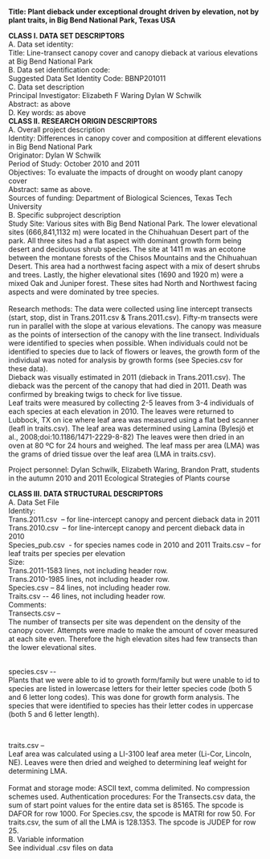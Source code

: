 <b>Title: Plant dieback under exceptional drought driven by elevation, not by plant traits, in Big Bend National Park, Texas USA</b><br>


<b>CLASS I. DATA SET DESCRIPTORS<br></b>
A. Data set identity:<br>
Title: Line-transect canopy cover and canopy dieback at various elevations at Big Bend National Park<br>
B. Data set identification code:<br>
Suggested Data Set Identity Code: BBNP201011<br>
C. Data set description<br>
Principal Investigator: Elizabeth F Waring Dylan W Schwilk<br>
Abstract: as above<br>
D. Key words: as above<br>
<b>CLASS II. RESEARCH ORIGIN DESCRIPTORS<br></b>
A. Overall project description<br>
Identity: Differences in canopy cover and composition at different elevations in Big Bend National Park<br>
Originator: Dylan W Schwilk<br>
Period of Study: October 2010 and 2011<br>
Objectives: To evaluate the impacts of drought on woody plant canopy cover<br>
Abstract: same as above.<br>
Sources of funding: Department of Biological Sciences, Texas Tech University<br>
B. Specific subproject description<br>
Study Site: Various sites with Big Bend National Park.  The lower elevational sites (666,841,1132 m) were located in the Chihuahuan Desert part of the park.  All three sites had a flat aspect with dominant growth form being desert and deciduous shrub species.  The site at 1411 m was an ecotone between the montane forests of the Chisos Mountains and the Chihuahuan Desert. This area had a northwest facing aspect with a mix of desert shrubs and trees. Lastly, the higher elevational sites (1690 and 1920 m) were a mixed Oak and Juniper forest.  These sites had North and Northwest facing aspects and were dominated by tree species.<br>
<br>
Research methods: The data were collected using line intercept transects (start, stop, dist in Trans.2011.csv & Trans.2011.csv).  Fifty-m transects were run in parallel with the slope at various elevations.  The canopy was measure as the points of intersection of the canopy with the line transect.  Individuals were identified to species when possible.  When individuals could not be identified to species due to lack of flowers or leaves, the growth form of the individual was noted for analysis by growth forms (see Species.csv for these data).<br>
Dieback was visually estimated in 2011 (dieback in Trans.2011.csv).  The dieback was the percent of the canopy that had died in 2011.  Death was confirmed by breaking twigs to check for live tissue. <br> 
Leaf traits were measured by collecting 2-5 leaves from 3-4 individuals of each species at each elevation in 2010.  The leaves were returned to Lubbock, TX on ice where leaf area was measured using a flat bed scanner (leafl in traits.csv). The leaf area was determined using Lamina (Bylesjö et al., 2008;doi:10.1186/1471-2229-8-82) The leaves were then dried in an oven at 80 ºC for 24 hours and weighed.  The leaf mass per area (LMA) was the grams of dried tissue over the leaf area (LMA in traits.csv).<br>

Project personnel: Dylan Schwilk, Elizabeth Waring, Brandon Pratt, students in the autumn 2010 and 2011 Ecological Strategies of Plants course<br>

<b>CLASS III. DATA STRUCTURAL DESCRIPTORS<br></b>
A. Data Set File<br>
Identity:<br>
Trans.2011.csv  – for line-intercept canopy and percent dieback data in 2011<br>
Trans.2010.csv  – for line-intercept canopy and percent dieback data in 2010<br>
Species_pub.csv  - for species names code in 2010 and 2011
Traits.csv – for leaf traits per species per elevation<br>
Size:<br>
Trans.2011-1583 lines, not including header row.<br>
Trans.2010-1985 lines, not including header row.<br>
Species.csv – 84 lines, not including header row.<br>
Traits.csv -- 46 lines, not including header row.<br>
Comments:<br>
Transects.csv –<br>
The number of transects per site was dependent on the density of the canopy cover.  Attempts were made to make the amount of cover measured at each site even.  Therefore the high elevation sites had few transects than the lower elevational sites.<br>
<br>

species.csv --<br>
Plants that we were able to id to growth form/family but were unable to id to species are listed in lowercase letters for their letter species code (both 5 and 6 letter long codes).  This was done for growth form analysis.  The species that were identified to species has their letter codes in uppercase (both 5 and 6 letter length).<br>

<br>

traits.csv –<br>
Leaf area was calculated using a LI-3100 leaf area meter (Li-Cor, Lincoln, NE).  Leaves were then dried and weighed to determining leaf weight for determining LMA.<br>
<br>
Format and storage mode: ASCII text, comma delimited. No compression schemes used.
Authentication procedures: For the Transects.csv data, the sum of start point values for the entire data set is 85165. The spcode is DAFOR for row 1000. For Species.csv, the spcode is MATRI for row 50. For traits.csv, the sum of all the LMA is 128.1353.  The spcode is JUDEP for row 25.<br>
B. Variable information<br>
See individual .csv files on data